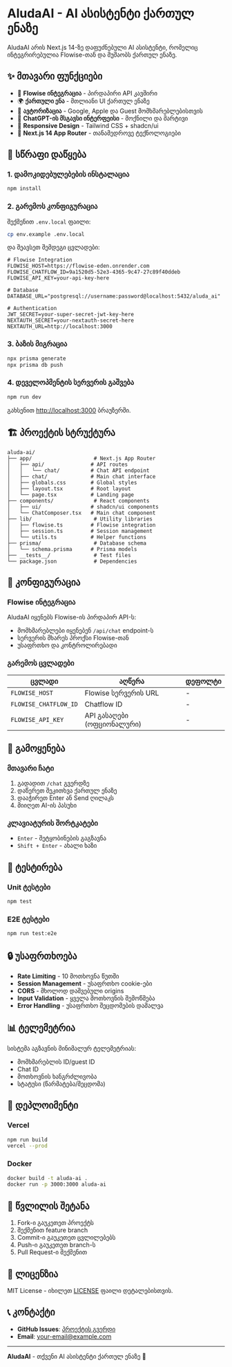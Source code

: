 # AludaAI - AI ასისტენტი ქართულ ენაზე

AludaAI არის Next.js 14-ზე დაფუძნებული AI ასისტენტი, რომელიც ინტეგრირებულია Flowise-თან და მუშაობს ქართულ ენაზე.

## ✨ მთავარი ფუნქციები

- 🤖 **Flowise ინტეგრაცია** - პირდაპირი API კავშირი
- 🌍 **ქართული ენა** - მთლიანი UI ქართულ ენაზე
- 🔐 **ავტორიზაცია** - Google, Apple და Guest მომხმარებლებისთვის
- 💬 **ChatGPT-ის მსგავსი ინტერფეისი** - მოქნილი და მარტივი
- 📱 **Responsive Design** - Tailwind CSS + shadcn/ui
- 🚀 **Next.js 14 App Router** - თანამედროვე ტექნოლოგიები

## 🚀 სწრაფი დაწყება

### 1. დამოკიდებულებების ინსტალაცია

```bash
npm install
```

### 2. გარემოს კონფიგურაცია

შექმენით `.env.local` ფაილი:

```bash
cp env.example .env.local
```

და შეავსეთ შემდეგი ცვლადები:

```env
# Flowise Integration
FLOWISE_HOST=https://flowise-eden.onrender.com
FLOWISE_CHATFLOW_ID=9a1520d5-52e3-4365-9c47-27c89f40ddeb
FLOWISE_API_KEY=your-api-key-here

# Database
DATABASE_URL="postgresql://username:password@localhost:5432/aluda_ai"

# Authentication
JWT_SECRET=your-super-secret-jwt-key-here
NEXTAUTH_SECRET=your-nextauth-secret-here
NEXTAUTH_URL=http://localhost:3000
```

### 3. ბაზის მიგრაცია

```bash
npx prisma generate
npx prisma db push
```

### 4. დეველოპმენტის სერვერის გაშვება

```bash
npm run dev
```

გახსენით [http://localhost:3000](http://localhost:3000) ბრაუზერში.

## 🏗️ პროექტის სტრუქტურა

```
aluda-ai/
├── app/                    # Next.js App Router
│   ├── api/               # API routes
│   │   └── chat/          # Chat API endpoint
│   ├── chat/              # Main chat interface
│   ├── globals.css        # Global styles
│   ├── layout.tsx         # Root layout
│   └── page.tsx           # Landing page
├── components/             # React components
│   ├── ui/                # shadcn/ui components
│   └── ChatComposer.tsx   # Main chat component
├── lib/                    # Utility libraries
│   ├── flowise.ts         # Flowise integration
│   ├── session.ts         # Session management
│   └── utils.ts           # Helper functions
├── prisma/                 # Database schema
│   └── schema.prisma      # Prisma models
├── __tests__/              # Test files
└── package.json            # Dependencies
```

## 🔧 კონფიგურაცია

### Flowise ინტეგრაცია

AludaAI იყენებს Flowise-ის პირდაპირ API-ს:
- მომხმარებლები იყენებენ `/api/chat` endpoint-ს
- სერვერის მხარეს პროქსი Flowise-თან
- უსაფრთხო და კონტროლირებადი

### გარემოს ცვლადები

| ცვლადი | აღწერა | დეფოლტი |
|---------|---------|----------|
| `FLOWISE_HOST` | Flowise სერვერის URL | - |
| `FLOWISE_CHATFLOW_ID` | Chatflow ID | - |
| `FLOWISE_API_KEY` | API გასაღები (ოფციონალური) | - |

## 📱 გამოყენება

### მთავარი ჩატი
1. გადადით `/chat` გვერდზე
2. დაწერეთ შეკითხვა ქართულ ენაზე
3. დააჭირეთ Enter ან Send ღილაკს
4. მიიღეთ AI-ის პასუხი

### კლავიატურის შორტკატები
- `Enter` - შეტყობინების გაგზავნა
- `Shift + Enter` - ახალი ხაზი

## 🧪 ტესტირება

### Unit ტესტები
```bash
npm test
```

### E2E ტესტები
```bash
npm run test:e2e
```

## 🔒 უსაფრთხოება

- **Rate Limiting** - 10 მოთხოვნა წუთში
- **Session Management** - უსაფრთხო cookie-ები
- **CORS** - მხოლოდ დაშვებული origins
- **Input Validation** - ყველა მოთხოვნის შემოწმება
- **Error Handling** - უსაფრთხო შეცდომების დამალვა

## 📊 ტელემეტრია

სისტემა აგზავნის მინიმალურ ტელემეტრიას:
- მომხმარებლის ID/guest ID
- Chat ID
- მოთხოვნის ხანგრძლივობა
- სტატუსი (წარმატება/შეცდომა)

## 🚀 დეპლოიმენტი

### Vercel
```bash
npm run build
vercel --prod
```

### Docker
```bash
docker build -t aluda-ai .
docker run -p 3000:3000 aluda-ai
```

## 🤝 წვლილის შეტანა

1. Fork-ი გაუკეთეთ პროექტს
2. შექმენით feature branch
3. Commit-ი გაუკეთეთ ცვლილებებს
4. Push-ი გაუკეთეთ branch-ს
5. Pull Request-ი შექმენით

## 📄 ლიცენზია

MIT License - იხილეთ [LICENSE](LICENSE) ფაილი დეტალებისთვის.

## 📞 კონტაქტი

- **GitHub Issues**: [პროექტის გვერდი](https://github.com/your-username/aluda-ai)
- **Email**: your-email@example.com

---

**AludaAI** - თქვენი AI ასისტენტი ქართულ ენაზე 🚀
